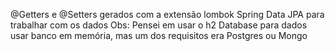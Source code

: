 

@Getters e @Setters gerados com a extensão lombok
Spring Data JPA para trabalhar com os dados
Obs: Pensei em usar o h2 Database para dados usar banco em memória, mas um dos requisitos era Postgres ou Mongo

